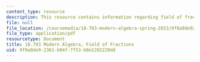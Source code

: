 ```yaml
---
content_type: resource
description: This resource contains information regarding field of fractions.
file: null
file_location: /coursemedia/18-703-modern-algebra-spring-2013/9f0a8de92361b04f7f53b8e1202220dd_MIT18_703S13_pra_l_17.pdf
file_type: application/pdf
resourcetype: Document
title: 18.703 Modern Algebra, Field of Fractions
uid: 9f0a8de9-2361-b04f-7f53-b8e1202220dd
---
```

